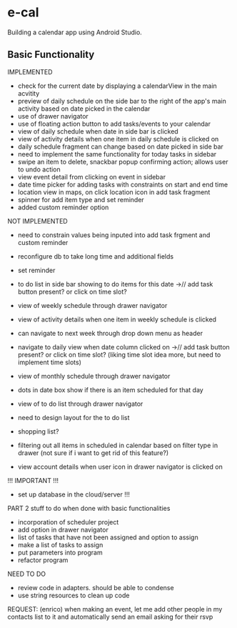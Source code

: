 # e-cal

Building a calendar app using Android Studio.

## Basic Functionality
IMPLEMENTED
- check for the current date by displaying a calendarView in the main acvitity
- preview of daily schedule on the side bar to the right of the app's main activity based on date picked in the calendar
- use of drawer navigator
- use of floating action button to add tasks/events to your calendar
- view of daily schedule when date in side bar is clicked
- view of activity details when one item in daily schedule is clicked on
- daily schedule fragment can change based on date picked in side bar
- need to implement the same functionality for today tasks in sidebar
- swipe an item to delete, snackbar popup confirming action; allows user to undo action
- view event detail from clicking on event in sidebar 
- date time picker for adding tasks with constraints on start and end time
- location view in maps, on click location icon in add task fragment
- spinner for add item type and set reminder
- added custom reminder option


NOT IMPLEMENTED
- need to constrain values being inputed into add task frgment and custom reminder
- reconfigure db to take long time and additional fields
- set reminder

- to do list in side bar showing to do items for this date
->// add task button present? or click on time slot?

- view of weekly schedule through drawer navigator
- view of activity details when one item in weekly schedule is clicked
- can navigate to next week through drop down menu as header
- navigate to daily view when date column clicked on
->// add task button present? or click on time slot? (liking time slot idea more,  but need to implement time slots)

- view of monthly schedule through drawer navigator
- dots in date box show if there is an item scheduled for that day

- view of to do list through drawer navigator
- need to design layout for the to do list 
- shopping list?

- filtering out all items in scheduled in calendar based on filter type in drawer (not sure if i want to get rid of this feature?)

- view account details when user icon in drawer navigator is clicked on

!!! IMPORTANT !!!
- set up database in the cloud/server !!!

PART 2 stuff to do when done with basic functionalities
- incorporation of scheduler project
- add option in drawer navigator
- list of tasks that have not been assigned and option to assign
- make a list of tasks to assign
- put parameters into program
- refactor program


NEED TO DO
- review code in adapters. should be able to condense
- use string resources to clean up code

REQUEST:
(enrico)
when making an event, let me add other people in my contacts list to it and automatically send an email asking for their rsvp